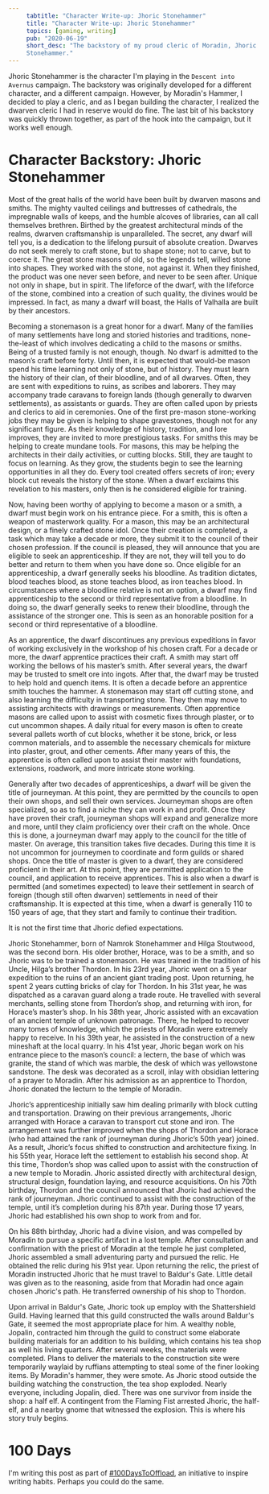 ```yaml
---
     tabtitle: "Character Write-up: Jhoric Stonehammer"
     title: "Character Write-up: Jhoric Stonehammer"
     topics: [gaming, writing]
     pub: "2020-06-19"
     short_desc: "The backstory of my proud cleric of Moradin, Jhoric
     Stonehammer."
---
```


Jhoric Stonehammer is the character I'm playing in the `Descent into Avernus`
campaign. The backstory was originally developed for a different character, and
a different campaign. However, by Moradin's Hammer, I decided to play a cleric,
and as I began building the character, I realized the dwarven cleric I had in
reserve would do fine. The last bit of his backstory was quickly thrown
together, as part of the hook into the campaign, but it works well enough.

# Character Backstory: Jhoric Stonehammer

Most of the great halls of the world have been built by dwarven masons and
smiths. The mighty vaulted ceilings and buttresses of cathedrals, the
impregnable walls of keeps, and the humble alcoves of libraries, can all call
themselves brethren. Birthed by the greatest architectural minds of the realms,
dwarven craftsmanship is unparalleled. The secret, any dwarf will tell you, is a
dedication to the lifelong pursuit of absolute creation. Dwarves do not seek
merely to craft stone, but to shape stone; not to carve, but to coerce it. The
great stone masons of old, so the legends tell, willed stone into shapes. They
worked with the stone, not against it. When they finished, the product was one
never seen before, and never to be seen after. Unique not only in shape, but in
spirit. The lifeforce of the dwarf, with the lifeforce of the stone, combined
into a creation of such quality, the divines would be impressed. In fact, as
many a dwarf will boast, the Halls of Valhalla are built by their ancestors.

Becoming a stonemason is a great honor for a dwarf. Many of the families of many
settlements have long and storied histories and traditions, none-the-least of
which involves dedicating a child to the masons or smiths. Being of a trusted
family is not enough, though. No dwarf is admitted to the mason’s craft before
forty. Until then, it is expected that would-be mason spend his time learning
not only of stone, but of history. They must learn the history of their clan, of
their bloodline, and of all dwarves. Often, they are sent with expeditions to
ruins, as scribes and laborers. They may accompany trade caravans to foreign
lands (though generally to dwarven settlements), as assistants or guards. They
are often called upon by priests and clerics to aid in ceremonies. One of the
first pre-mason stone-working jobs they may be given is helping to shape
gravestones, though not for any significant figure. As their knowledge of
history, tradition, and lore improves, they are invited to more prestigious
tasks. For smiths this may be helping to create mundane tools. For masons, this
may be helping the architects in their daily activities, or cutting blocks.
Still, they are taught to focus on learning. As they grow, the students begin to
see the learning opportunities in all they do. Every tool created offers secrets
of iron; every block cut reveals the history of the stone. When a dwarf exclaims
this revelation to his masters, only then is he considered eligible for
training.

Now, having been worthy of applying to become a mason or a smith, a dwarf must
begin work on his entrance piece. For a smith, this is often a weapon of
masterwork quality. For a mason, this may be an architectural design, or a
finely crafted stone idol. Once their creation is completed, a task which may
take a decade or more, they submit it to the council of their chosen profession.
If the council is pleased, they will announce that you are eligible to seek an
apprenticeship. If they are not, they will tell you to do better and return to
them when you have done so. Once eligible for an apprenticeship, a dwarf
generally seeks his bloodline. As tradition dictates, blood teaches blood, as
stone teaches blood, as iron teaches blood. In circumstances where a bloodline
relative is not an option, a dwarf may find apprenticeship to the second or
third representative from a bloodline. In doing so, the dwarf generally seeks to
renew their bloodline, through the assistance of the stronger one. This is seen
as an honorable position for a second or third representative of a bloodline.

As an apprentice, the dwarf discontinues any previous expeditions in favor of
working exclusively in the workshop of his chosen craft. For a decade or more,
the dwarf apprentice practices their craft. A smith may start off working the
bellows of his master’s smith. After several years, the dwarf may be trusted to
smelt ore into ingots. After that, the dwarf may be trusted to help hold and
quench items. It is often a decade before an apprentice smith touches the
hammer. A stonemason may start off cutting stone, and also learning the
difficulty in transporting stone. They then may move to assisting architects
with drawings or measurements. Often apprentice masons are called upon to assist
with cosmetic fixes through plaster, or to cut uncommon shapes. A daily ritual
for every mason is often to create several pallets worth of cut blocks, whether
it be stone, brick, or less common materials, and to assemble the necessary
chemicals for mixture into plaster, grout, and other cements. After many years
of this, the apprentice is often called upon to assist their master with
foundations, extensions, roadwork, and more intricate stone working.

Generally after two decades of apprenticeships, a dwarf will be given the title
of journeyman. At this point, they are permitted by the councils to open their
own shops, and sell their own services. Journeyman shops are often specialized,
so as to find a niche they can work in and profit. Once they have proven their
craft, journeyman shops will expand and generalize more and more, until they
claim proficiency over their craft on the whole. Once this is done, a journeyman
dwarf may apply to the council for the title of master. On average, this
transition takes five decades. During this time it is not uncommon for
journeymen to coordinate and form guilds or shared shops. Once the title of
master is given to a dwarf, they are considered proficient in their art. At this
point, they are permitted application to the council, and application to receive
apprentices. This is also when a dwarf is permitted (and sometimes expected) to
leave their settlement in search of foreign (though still often dwarven)
settlements in need of their craftsmanship. It is expected at this time, when a
dwarf is generally 110 to 150 years of age, that they start and family to
continue their tradition.

It is not the first time that Jhoric defied expectations.

Jhoric Stonehammer, born of Namrok Stonehammer and Hilga Stoutwood, was the
second born. His older brother, Horace, was to be a smith, and so Jhoric was to
be trained a stonemason. He was trained in the tradition of his Uncle, Hilga’s
brother Thordon. In his 23rd year, Jhoric went on a 5 year expedition to the
ruins of an ancient giant trading post. Upon returning, he spent 2 years cutting
bricks of clay for Thordon. In his 31st year, he was dispatched as a caravan
guard along a trade route. He travelled with several merchants, selling stone
from Thordon’s shop, and returning with iron, for Horace’s master’s shop. In his
38th year, Jhoric assisted with an excavation of an ancient temple of unknown
patronage. There, he helped to recover many tomes of knowledge, which the
priests of Moradin were extremely happy to receive. In his 39th year, he
assisted in the construction of a new mineshaft at the local quarry. In his 41st
year, Jhoric began work on his entrance piece to the mason’s council: a lectern,
the base of which was granite, the stand of which was marble, the desk of which
was yellowstone sandstone. The desk was decorated as a scroll, inlay with
obsidian lettering of a prayer to Moradin. After his admission as an apprentice
to Thordon, Jhoric donated the lecturn to the temple of Moradin.

Jhoric’s apprenticeship initially saw him dealing primarily with block cutting
and transportation. Drawing on their previous arrangements, Jhoric arranged with
Horace a caravan to transport cut stone and iron. The arrangement was further
improved when the shops of Thordon and Horace (who had attained the rank of
journeyman during Jhoric’s 50th year) joined. As a result, Jhoric’s focus shifted
to construction and architecture fixing. In his 55th year, Horace left the
settlement to establish his second shop. At this time, Thordon’s shop was called
upon to assist with the construction of a new temple to Moradin. Jhoric assisted
directly with architectural design, structural design, foundation laying, and
resource acquisitions. On his 70th birthday, Thordon and the council announced
that Jhoric had achieved the rank of journeyman. Jhoric continued to assist with
the construction of the temple, until it’s completion during his 87th year.
During those 17 years, Jhoric had established his own shop to work from and for.

On his 88th birthday, Jhoric had a divine vision, and was compelled by Moradin
to pursue a specific artifact in a lost temple. After consultation and
confirmation with the priest of Moradin at the temple he just completed, Jhoric
assembled a small adventuring party and pursued the relic. He obtained the relic
during his 91st year. Upon returning the relic, the priest of Moradin instructed
Jhoric that he must travel to Baldur's Gate. Little detail was given as to the
reasoning, aside from that Moradin had once again chosen Jhoric's path. He
transferred ownership of his shop to Thordon.

Upon arrival in Baldur's Gate, Jhoric took up employ with the Shattershield
Guild. Having learned that this guild constructed the walls around Baldur's
Gate, it seemed the most appropriate place for him. A wealthy noble, Jopalin,
contracted him through the guild to construct some elaborate building materials
for an addition to his building, which contains his tea shop as well his living
quarters. After several weeks, the materials were completed. Plans to deliver
the materials to the construction site were temporarily waylaid by ruffians
attempting to steal some of the finer looking items. By Moradin's hammer, they
were smote. As Jhoric stood outside the building watching the construction, the
tea shop exploded. Nearly everyone, including Jopalin, died. There was one
survivor from inside the shop: a half elf. A contingent from the Flaming Fist
arrested Jhoric, the half-elf, and a nearby gnome that witnessed the explosion.
This is where his story truly begins.

# 100 Days
I'm writing this post as part of
[#100DaysToOffload](https://100daystooffload.com), an initiative to inspire
writing habits. Perhaps you could do the same.

